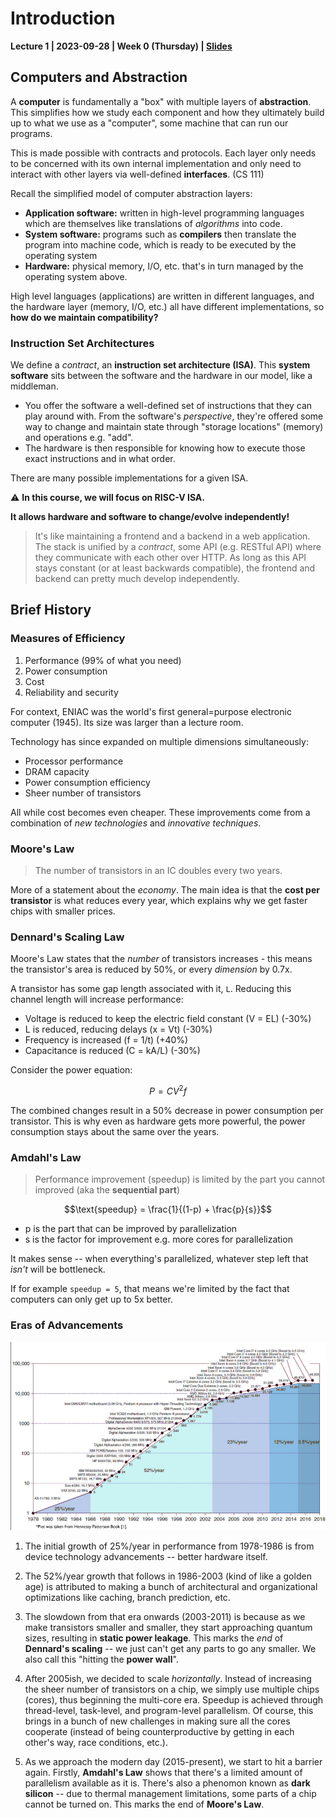 # Introduction

**Lecture 1 | 2023-09-28 | Week 0 (Thursday) |
[Slides](slides/L1-%20Introduction.pdf)**


## Computers and Abstraction

A **computer** is fundamentally a "box" with multiple layers of **abstraction**.
This simplifies how we study each component and how they ultimately build up to
what we use as a "computer", some machine that can run our programs.

This is made possible with contracts and protocols. Each layer only needs to be
concerned with its own internal implementation and only need to interact with
other layers via well-defined **interfaces**. (CS 111)

Recall the simplified model of computer abstraction layers:

* **Application software:** written in high-level programming languages which
  are themselves like translations of *algorithms* into code.
* **System software:** programs such as **compilers** then translate the program
  into machine code, which is ready to be executed by the operating system
* **Hardware:** physical memory, I/O, etc. that's in turn managed by the
  operating system above.

High level languages (applications) are written in different languages, and the
hardware layer (memory, I/O, etc.) all have different implementations, so **how
do we maintain compatibility?**


### Instruction Set Architectures

We define a *contract*, an **instruction set architecture (ISA)**. This **system
software** sits between the software and the hardware in our model, like a
middleman.

* You offer the software a well-defined set of instructions that they can play
  around with. From the software's *perspective*, they're offered some way to
  change and maintain state through "storage locations" (memory) and operations
  e.g. "add".
* The hardware is then responsible for knowing how to execute those exact
  instructions and in what order.

There are many possible implementations for a given ISA.

:warning: **In this course, we will focus on RISC-V ISA.**


**It allows hardware and software to change/evolve independently!**

> It's like maintaining a frontend and a backend in a web application. The stack
is unified by a *contract*, some API (e.g. RESTful API) where they communicate
with each other over HTTP. As long as this API stays constant (or at least
backwards compatible), the frontend and backend can pretty much develop
independently.


## Brief History


### Measures of Efficiency

1. Performance (99% of what you need)
2. Power consumption
3. Cost
4. Reliability and security

For context, ENIAC was the world's first general=purpose electronic computer
(1945). Its size was larger than a lecture room.

Technology has since expanded on multiple dimensions simultaneously:

* Processor performance
* DRAM capacity
* Power consumption efficiency
* Sheer number of transistors

All while cost becomes even cheaper. These improvements come from a combination
of *new technologies* and *innovative techniques*.


### Moore's Law

> The number of transistors in an IC doubles every two years.

More of a statement about the *economy*. The main idea is that the **cost per
transistor** is what reduces every year, which explains why we get faster chips
with smaller prices.


### Dennard's Scaling Law

Moore's Law states that the *number* of transistors increases - this means the
transistor's area is reduced by 50%, or every *dimension* by 0.7x.

A transistor has some gap length associated with it, `L`. Reducing this channel
length will increase performance:

* Voltage is reduced to keep the electric field constant (V = EL) (-30%)
* L is reduced, reducing delays (x = Vt) (-30%)
* Frequency is increased (f = 1/t) (+40%)
* Capacitance is reduced (C = kA/L) (-30%)

Consider the power equation:

$$P = CV^2f$$

The combined changes result in a 50% decrease in power consumption per
transistor. This is why even as hardware gets more powerful, the power
consumption stays about the same over the years.


### Amdahl's Law

> Performance improvement (speedup) is limited by the part you cannot improved
> (aka the **sequential part**)

$$\text{speedup} = \frac{1}{(1-p) + \frac{p}{s}}$$

* p is the part that can be improved by parallelization
* s is the factor for improvement e.g. more cores for parallelization

It makes sense -- when everything's parallelized, whatever step left that
*isn't* will be bottleneck.

If for example `speedup = 5`, that means we're limited by the fact that
computers can only get up to 5x better.


### Eras of Advancements

![](assets/eras-of-advancements.png)


1. The initial growth of 25%/year in performance from 1978-1986 is from device
   technology advancements -- better hardware itself.

2. The 52%/year growth that follows in 1986-2003 (kind of like a golden age) is
   attributed to making a bunch of architectural and organizational
   optimizations like caching, branch prediction, etc.

3. The slowdown from that era onwards (2003-2011) is because as we make
   transistors smaller and smaller, they start approaching quantum sizes,
   resulting in **static power leakage**. This marks the *end* of **Dennard's
   scaling** -- we just can't get any parts to go any smaller. We also call this
   "hitting the **power wall**".

4. After 2005ish, we decided to scale *horizontally*. Instead of increasing the
   sheer number of transistors on a chip, we simply use multiple chips (cores),
   thus beginning the multi-core era. Speedup is achieved through thread-level,
   task-level, and program-level parallelism. Of course, this brings in a bunch
   of new challenges in making sure all the cores cooperate (instead of being
   counterproductive by getting in each other's way, race conditions, etc.).

5. As we approach the modern day (2015-present), we start to hit a barrier
   again. Firstly, **Amdahl's Law** shows that there's a limited amount of
   parallelism available as it is. There's also a phenomon known as **dark
   silicon** -- due to thermal management limitations, some parts of a chip
   cannot be turned on. This marks the end of **Moore's Law**.
